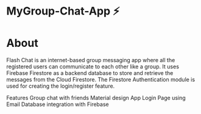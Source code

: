 # MyGroup-Chat-App ⚡️
<h1>About</h1>
Flash Chat is an internet-based group messaging app where all the registered users can communicate to each other like a group. It uses Firebase Firestore as a backend database to store and retrieve the messages from the Cloud Firestore. The Firestore Authentication module is used for creating the login/register feature.

Features
Group chat with friends
Material design App
Login Page using Email
Database integration with Firebase
